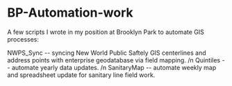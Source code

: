 # BP-Automation-work
A few scripts I wrote in my position at Brooklyn Park to automate GIS processes:

NWPS_Sync -- syncing New World Public Saftely GIS centerlines and address points with enterprise geodatabase via field mapping. /n
Quintiles -- automate yearly data updates. /n
SanitaryMap -- automate weekly map and spreadsheet update for sanitary line field work.
